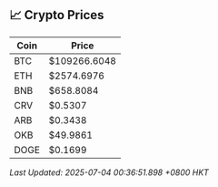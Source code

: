 ## 📈 Crypto Prices

| Coin | Price |
| ---- | ----- |
| BTC | $109266.6048 |
| ETH | $2574.6976 |
| BNB | $658.8084 |
| CRV | $0.5307 |
| ARB | $0.3438 |
| OKB | $49.9861 |
| DOGE | $0.1699 |

_Last Updated: 2025-07-04 00:36:51.898 +0800 HKT_